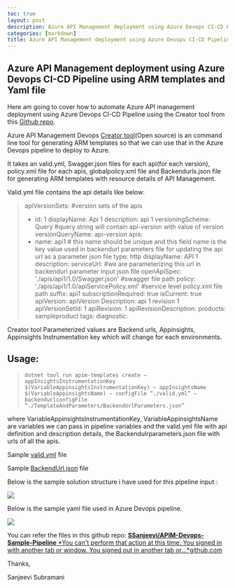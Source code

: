 ```yaml
---
toc: true
layout: post
description: Azure API Management deployment using Azure Devops CI-CD Pipeline using ARM templates and Yaml file.
categories: [markdown]
title: Azure API Management deployment using Azure Devops CI-CD Pipeline using ARM templates and Yaml file
---
```


## Azure API Management deployment using Azure Devops CI-CD Pipeline using ARM templates and Yaml file

Here am going to cover how to automate Azure API management deployment using Azure Devops CI-CD Pipeline using the Creator tool from this [Github repo](https://github.com/Azure/azure-api-management-devops-resource-kit).

Azure API Management Devops [Creator tool](https://github.com/Azure/azure-api-management-devops-resource-kit/blob/master/src/APIM_ARMTemplate/README.md#Creator)(Open source) is an command line tool for generating ARM templates so that we can use that in the Azure Devops pipeline to deploy to Azure.

It takes an valid.yml, Swagger.json files for each api(for each version), policy.xml file for each apis, globalpolicy.xml file and Backendurls.json file for generating ARM templates with resource details of API Management.

Valid.yml file contains the api details like below:
>  apiVersionSets: #version sets of the apis
>  - id: 1
>  displayName: Api 1
>  description: api 1
>  versioningScheme: Query #query string will contain api-version with value of version
>  versionQueryName: api-version
>  apis:
>  - name: api1 # this name should be unique and this field name is the key value used in backendurl parameters file for updating the api url as a parameter json file
>  type: http
>  displayName: API 1
>  description:
>  serviceUrl: #we are parameterizing this url in backendurl parameter input json file
>  openApiSpec: './apis/api1/1.0/Swagger.json' #swagger file path
>  policy: './apis/api1/1.0/apiServicePolicy.xml' #service level policy.xml file path
>  suffix: api1
>  subscriptionRequired: true
>  isCurrent: true
>  apiVersion: apiVersion
>  Description: api 1 revision 1 apiVersionSetId: 1
>  apiRevision: 1
>  apiRevisionDescription:
>  products: sampleproduct
>  tags:
>  diagnostic:

Creator tool Parameterized values are Backend urls, Appinsights, Appinsights Instrumentation key which will change for each environments.

## Usage:
>  `dotnet tool run apim-templates create — appInsightsInstrumentationKey $(VariableAppinsightsInstrumentationKey) — appInsightsName $(VariableAppinsightsName) — configFile “./valid.yml” — backendurlconfigFile “./TemplateAndParameters/BackendUrlParameters.json”`

where VariableAppinsightsInstrumentationKey, VariableAppinsightsName are variables we can pass in pipeline variables and the valid.yml file with api definition and description details, the Backendulrparameters.json file with urls of all the apis.

Sample [valid.yml](https://github.com/SSanjeevi/APIM-Devops-Sample-Pipeline/blob/master/InputFiles/valid.yml) file

Sample [BackendUrl.json](https://github.com/SSanjeevi/APIM-Devops-Sample-Pipeline/blob/master/InputFiles/TemplateAndParameters/SampleBackendUrlParameters.json) file

Below is the sample solution structure i have used for this pipeline input :

![](https://cdn-images-1.medium.com/max/2000/1*kCY0_tSUhzIyIDpHkDwbfw.png)

Below is the sample yaml file used in Azure Devops pipeline.

![](https://cdn-images-1.medium.com/max/5152/1*cuZZ6myRIci6OhHjdyXzFg.png)

You can refer the files in this github repo:
[**SSanjeevi/APIM-Devops-Sample-Pipeline**
*You can't perform that action at this time. You signed in with another tab or window. You signed out in another tab or…*github.com](https://github.com/SSanjeevi/APIM-Devops-Sample-Pipeline)

Thanks,

Sanjeevi Subramani
